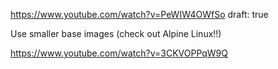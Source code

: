 https://www.youtube.com/watch?v=PeWIW4OWfSo
draft: true

Use smaller base images (check out Alpine Linux!!)

https://www.youtube.com/watch?v=3CKVOPPqW9Q
